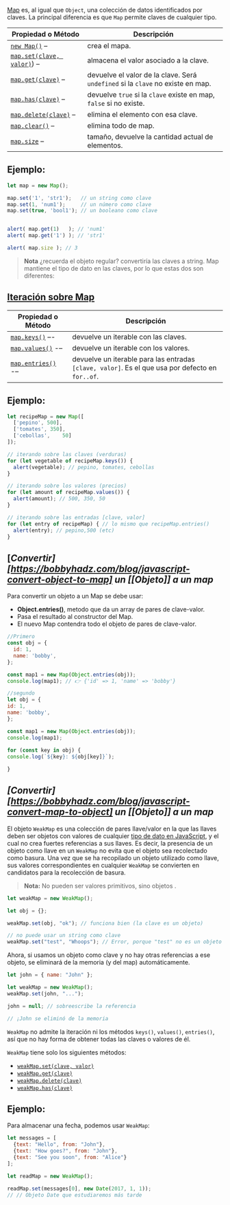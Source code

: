[Map](https://developer.mozilla.org/en-US/docs/Web/JavaScript/Reference/Global_Objects/Map) es, al igual que ` Object `, una colección de datos identificados por claves. La principal diferencia es que ` Map ` permite claves de cualquier tipo.

|Propiedad o Método  | Descripción|
|---------|----------|
|   [`new Map()`](https://developer.mozilla.org/en-US/docs/Web/JavaScript/Reference/Global_Objects/Map/Map) –| crea el mapa.|
   |[`map.set(clave, valor)`](https://developer.mozilla.org/en-US/docs/Web/JavaScript/Reference/Global_Objects/Map/set)) –| almacena el valor asociado a la clave.|
   |[`map.get(clave)`](https://developer.mozilla.org/en-US/docs/Web/JavaScript/Reference/Global_Objects/Map/get) –| devuelve el valor de la clave. Será `undefined` si la `clave` no existe en map.|
   |[`map.has(clave)`](https://developer.mozilla.org/en-US/docs/Web/JavaScript/Reference/Global_Objects/Map/has) – |devuelve `true` si la `clave` existe en map, `false` si no existe.|
   |[`map.delete(clave)`](https://developer.mozilla.org/en-US/docs/Web/JavaScript/Reference/Global_Objects/Map/delete) –| elimina el elemento con esa clave.|
   |[`map.clear()`](https://developer.mozilla.org/en-US/docs/Web/JavaScript/Reference/Global_Objects/Map/clear) –| elimina todo de map.|
   |[`map.size`](https://developer.mozilla.org/en-US/docs/Web/JavaScript/Reference/Global_Objects/Map/size) – |tamaño, devuelve la cantidad actual de elementos.|

## Ejemplo:

```javascript
let map = new Map();

map.set('1', 'str1');   // un string como clave
map.set(1, 'num1');     // un número como clave
map.set(true, 'bool1'); // un booleano como clave


alert( map.get(1)   ); // 'num1'
alert( map.get('1') ); // 'str1'

alert( map.size ); // 3
```

>**Nota**
>¿recuerda el objeto regular? convertiría las claves a string.
 Map mantiene el tipo de dato en las claves, por lo que estas dos son diferentes:

## [Iteración sobre Map](https://es.javascript.info/map-set#iteracion-sobre-map)
 
|Propiedad o Método|Descripción|
|----|----|
   |[`map.keys()`](https://developer.mozilla.org/en-US/docs/Web/JavaScript/Reference/Global_Objects/Map/keys) –- |devuelve un iterable con las claves.|
   |[`map.values()`](https://developer.mozilla.org/en-US/docs/Web/JavaScript/Reference/Global_Objects/Map/values) -– |devuelve un iterable con los valores.|
  |[`map.entries()`](https://developer.mozilla.org/en-US/docs/Web/JavaScript/Reference/Global_Objects/Map/entries) -– |devuelve un iterable para las entradas `[clave, valor]`. Es el que usa por defecto en `for..of`.|

## Ejemplo:

```javascript
let recipeMap = new Map([
  ['pepino', 500],
  ['tomates', 350],
  ['cebollas',    50]
]);

// iterando sobre las claves (verduras)
for (let vegetable of recipeMap.keys()) {
  alert(vegetable); // pepino, tomates, cebollas
}

// iterando sobre los valores (precios)
for (let amount of recipeMap.values()) {
  alert(amount); // 500, 350, 50
}

// iterando sobre las entradas [clave, valor]
for (let entry of recipeMap) { // lo mismo que recipeMap.entries()
  alert(entry); // pepino,500 (etc)
}
```

## [*Convertir][https://bobbyhadz.com/blog/javascript-convert-object-to-map] un [[Objeto]] a un map*

Para convertir un objeto a un Map se debe usar:
- **Object.entries()**, metodo que da un array de  pares de clave-valor.
- Pasa el resultado al constructor del Map.
- El nuevo Map contendra todo el objeto de pares de clave-valor.

```javascript
//Primero
const obj = {
  id: 1,
  name: 'bobby',
};

const map1 = new Map(Object.entries(obj));
console.log(map1); // 👉️ {'id' => 1, 'name' => 'bobby'}

//segundo
let obj = {
id: 1,
name: 'bobby',
};

const map1 = new Map(Object.entries(obj));
console.log(map1);
  
for (const key in obj) {
console.log(`${key}: ${obj[key]}`);

}
```

## *[Convertir][https://bobbyhadz.com/blog/javascript-convert-map-to-object]  un [[Objeto]] a un map*

El objeto `WeakMap` es una colección de pares llave/valor en la que las llaves deben ser objetos con valores de cualquier [tipo de dato en JavaScript](https://developer.mozilla.org/es/docs/Web/JavaScript/Data_structures#javascript_types), y el cual no crea fuertes referencias a sus llaves. Es decir, la presencia de un objeto como llave en un `WeakMap` no evita que el objeto sea recolectado como basura. Una vez que se ha recopilado un objeto utilizado como llave, sus valores correspondientes en cualquier `WeakMap` se convierten en candidatos para la recolección de basura.

>**Nota:**
No pueden ser valores primitivos, sino objetos .

```javascript
let weakMap = new WeakMap();

let obj = {};

weakMap.set(obj, "ok"); // funciona bien (la clave es un objeto)

// no puede usar un string como clave
weakMap.set("test", "Whoops"); // Error, porque "test" no es un objeto
```

Ahora, si usamos un objeto como clave y no hay otras referencias a ese objeto, se eliminará de la memoria (y del map) automáticamente.

```javascript
let john = { name: "John" };

let weakMap = new WeakMap();
weakMap.set(john, "...");

john = null; // sobreescribe la referencia

// ¡John se eliminó de la memoria
```

`WeakMap` no admite la iteración ni los métodos `keys()`, `values()`, `entries()`, así que no hay forma de obtener todas las claves o valores de él.

`WeakMap` tiene solo los siguientes métodos:

-   [`weakMap.set(clave, valor)`](https://developer.mozilla.org/en-US/docs/Web/JavaScript/Reference/Global_Objects/WeakMap/set)
-   [`weakMap.get(clave)`](https://developer.mozilla.org/en-US/docs/Web/JavaScript/Reference/Global_Objects/WeakMap/get)
-   [`weakMap.delete(clave)`](https://developer.mozilla.org/en-US/docs/Web/JavaScript/Reference/Global_Objects/WeakMap/delete)
-   [`weakMap.has(clave)`](https://developer.mozilla.org/en-US/docs/Web/JavaScript/Reference/Global_Objects/WeakMap/has)

## Ejemplo:

Para almacenar una fecha, podemos usar `WeakMap`:

```javascript
let messages = [
  {text: "Hello", from: "John"},
  {text: "How goes?", from: "John"},
  {text: "See you soon", from: "Alice"}
];

let readMap = new WeakMap();

readMap.set(messages[0], new Date(2017, 1, 1));
// // Objeto Date que estudiaremos más tarde
```